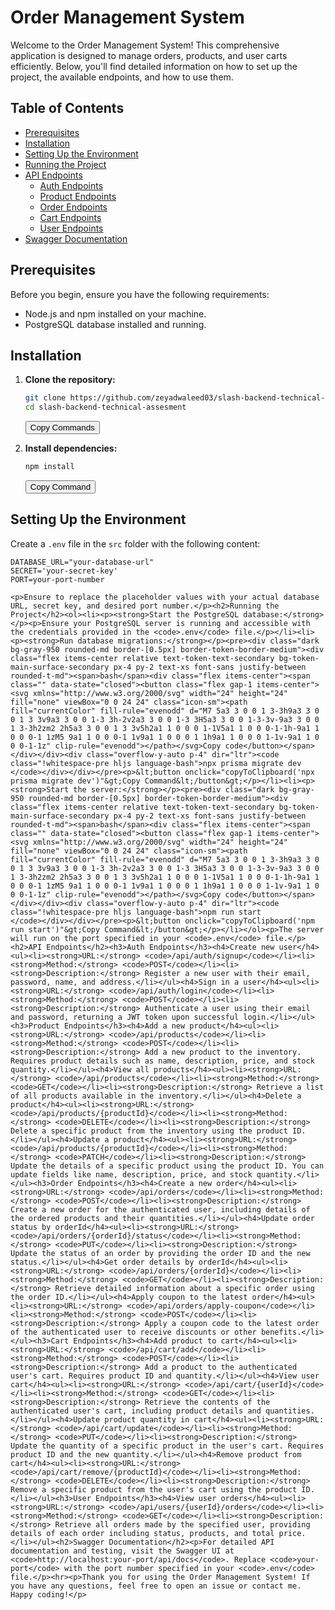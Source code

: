 # Order Management System

Welcome to the Order Management System! This comprehensive application is designed to manage orders, products, and user carts efficiently. Below, you'll find detailed information on how to set up the project, the available endpoints, and how to use them.

## Table of Contents

- [Prerequisites](#prerequisites)
- [Installation](#installation)
- [Setting Up the Environment](#setting-up-the-environment)
- [Running the Project](#running-the-project)
- [API Endpoints](#api-endpoints)
  - [Auth Endpoints](#auth-endpoints)
  - [Product Endpoints](#product-endpoints)
  - [Order Endpoints](#order-endpoints)
  - [Cart Endpoints](#cart-endpoints)
  - [User Endpoints](#user-endpoints)
- [Swagger Documentation](#swagger-documentation)

## Prerequisites

Before you begin, ensure you have the following requirements:

- Node.js and npm installed on your machine.
- PostgreSQL database installed and running.

## Installation

1. **Clone the repository:**

    ```bash
    git clone https://github.com/zeyadwaleed03/slash-backend-technical-assesment.git
    cd slash-backend-technical-assesment
    ```

    <button onclick="copyToClipboard('git clone https://github.com/zeyadwaleed03/slash-backend-technical-assesment.git\ncd slash-backend-technical-assesment')">Copy Commands</button>

2. **Install dependencies:**

    ```bash
    npm install
    ```

    <button onclick="copyToClipboard('npm install')">Copy Command</button>

## Setting Up the Environment

Create a `.env` file in the `src` folder with the following content:

```dotenv
DATABASE_URL="your-database-url"
SECRET='your-secret-key'
PORT=your-port-number

<p>Ensure to replace the placeholder values with your actual database URL, secret key, and desired port number.</p><h2>Running the Project</h2><ol><li><p><strong>Start the PostgreSQL database:</strong></p><p>Ensure your PostgreSQL server is running and accessible with the credentials provided in the <code>.env</code> file.</p></li><li><p><strong>Run database migrations:</strong></p><pre><div class="dark bg-gray-950 rounded-md border-[0.5px] border-token-border-medium"><div class="flex items-center relative text-token-text-secondary bg-token-main-surface-secondary px-4 py-2 text-xs font-sans justify-between rounded-t-md"><span>bash</span><div class="flex items-center"><span class="" data-state="closed"><button class="flex gap-1 items-center"><svg xmlns="http://www.w3.org/2000/svg" width="24" height="24" fill="none" viewBox="0 0 24 24" class="icon-sm"><path fill="currentColor" fill-rule="evenodd" d="M7 5a3 3 0 0 1 3-3h9a3 3 0 0 1 3 3v9a3 3 0 0 1-3 3h-2v2a3 3 0 0 1-3 3H5a3 3 0 0 1-3-3v-9a3 3 0 0 1 3-3h2zm2 2h5a3 3 0 0 1 3 3v5h2a1 1 0 0 0 1-1V5a1 1 0 0 0-1-1h-9a1 1 0 0 0-1 1zM5 9a1 1 0 0 0-1 1v9a1 1 0 0 0 1 1h9a1 1 0 0 0 1-1v-9a1 1 0 0 0-1-1z" clip-rule="evenodd"></path></svg>Copy code</button></span></div></div><div class="overflow-y-auto p-4" dir="ltr"><code class="!whitespace-pre hljs language-bash">npx prisma migrate dev
</code></div></div></pre><p>&lt;button onclick="copyToClipboard('npx prisma migrate dev')"&gt;Copy Command&lt;/button&gt;</p></li><li><p><strong>Start the server:</strong></p><pre><div class="dark bg-gray-950 rounded-md border-[0.5px] border-token-border-medium"><div class="flex items-center relative text-token-text-secondary bg-token-main-surface-secondary px-4 py-2 text-xs font-sans justify-between rounded-t-md"><span>bash</span><div class="flex items-center"><span class="" data-state="closed"><button class="flex gap-1 items-center"><svg xmlns="http://www.w3.org/2000/svg" width="24" height="24" fill="none" viewBox="0 0 24 24" class="icon-sm"><path fill="currentColor" fill-rule="evenodd" d="M7 5a3 3 0 0 1 3-3h9a3 3 0 0 1 3 3v9a3 3 0 0 1-3 3h-2v2a3 3 0 0 1-3 3H5a3 3 0 0 1-3-3v-9a3 3 0 0 1 3-3h2zm2 2h5a3 3 0 0 1 3 3v5h2a1 1 0 0 0 1-1V5a1 1 0 0 0-1-1h-9a1 1 0 0 0-1 1zM5 9a1 1 0 0 0-1 1v9a1 1 0 0 0 1 1h9a1 1 0 0 0 1-1v-9a1 1 0 0 0-1-1z" clip-rule="evenodd"></path></svg>Copy code</button></span></div></div><div class="overflow-y-auto p-4" dir="ltr"><code class="!whitespace-pre hljs language-bash">npm run start
</code></div></div></pre><p>&lt;button onclick="copyToClipboard('npm run start')"&gt;Copy Command&lt;/button&gt;</p></li></ol><p>The server will run on the port specified in your <code>.env</code> file.</p><h2>API Endpoints</h2><h3>Auth Endpoints</h3><h4>Create new user</h4><ul><li><strong>URL:</strong> <code>/api/auth/signup</code></li><li><strong>Method:</strong> <code>POST</code></li><li><strong>Description:</strong> Register a new user with their email, password, name, and address.</li></ul><h4>Sign in a user</h4><ul><li><strong>URL:</strong> <code>/api/auth/login</code></li><li><strong>Method:</strong> <code>POST</code></li><li><strong>Description:</strong> Authenticate a user using their email and password, returning a JWT token upon successful login.</li></ul><h3>Product Endpoints</h3><h4>Add a new product</h4><ul><li><strong>URL:</strong> <code>/api/products</code></li><li><strong>Method:</strong> <code>POST</code></li><li><strong>Description:</strong> Add a new product to the inventory. Requires product details such as name, description, price, and stock quantity.</li></ul><h4>View all products</h4><ul><li><strong>URL:</strong> <code>/api/products</code></li><li><strong>Method:</strong> <code>GET</code></li><li><strong>Description:</strong> Retrieve a list of all products available in the inventory.</li></ul><h4>Delete a product</h4><ul><li><strong>URL:</strong> <code>/api/products/{productId}</code></li><li><strong>Method:</strong> <code>DELETE</code></li><li><strong>Description:</strong> Delete a specific product from the inventory using the product ID.</li></ul><h4>Update a product</h4><ul><li><strong>URL:</strong> <code>/api/products/{productId}</code></li><li><strong>Method:</strong> <code>PATCH</code></li><li><strong>Description:</strong> Update the details of a specific product using the product ID. You can update fields like name, description, price, and stock quantity.</li></ul><h3>Order Endpoints</h3><h4>Create a new order</h4><ul><li><strong>URL:</strong> <code>/api/orders</code></li><li><strong>Method:</strong> <code>POST</code></li><li><strong>Description:</strong> Create a new order for the authenticated user, including details of the ordered products and their quantities.</li></ul><h4>Update order status by orderId</h4><ul><li><strong>URL:</strong> <code>/api/orders/{orderId}/status</code></li><li><strong>Method:</strong> <code>PUT</code></li><li><strong>Description:</strong> Update the status of an order by providing the order ID and the new status.</li></ul><h4>Get order details by orderId</h4><ul><li><strong>URL:</strong> <code>/api/orders/{orderId}</code></li><li><strong>Method:</strong> <code>GET</code></li><li><strong>Description:</strong> Retrieve detailed information about a specific order using the order ID.</li></ul><h4>Apply coupon to the latest order</h4><ul><li><strong>URL:</strong> <code>/api/orders/apply-coupon</code></li><li><strong>Method:</strong> <code>POST</code></li><li><strong>Description:</strong> Apply a coupon code to the latest order of the authenticated user to receive discounts or other benefits.</li></ul><h3>Cart Endpoints</h3><h4>Add product to cart</h4><ul><li><strong>URL:</strong> <code>/api/cart/add</code></li><li><strong>Method:</strong> <code>POST</code></li><li><strong>Description:</strong> Add a product to the authenticated user's cart. Requires product ID and quantity.</li></ul><h4>View user cart</h4><ul><li><strong>URL:</strong> <code>/api/cart/{userId}</code></li><li><strong>Method:</strong> <code>GET</code></li><li><strong>Description:</strong> Retrieve the contents of the authenticated user's cart, including product details and quantities.</li></ul><h4>Update product quantity in cart</h4><ul><li><strong>URL:</strong> <code>/api/cart/update</code></li><li><strong>Method:</strong> <code>PUT</code></li><li><strong>Description:</strong> Update the quantity of a specific product in the user's cart. Requires product ID and the new quantity.</li></ul><h4>Remove product from cart</h4><ul><li><strong>URL:</strong> <code>/api/cart/remove/{productId}</code></li><li><strong>Method:</strong> <code>DELETE</code></li><li><strong>Description:</strong> Remove a specific product from the user's cart using the product ID.</li></ul><h3>User Endpoints</h3><h4>View user orders</h4><ul><li><strong>URL:</strong> <code>/api/users/{userId}/orders</code></li><li><strong>Method:</strong> <code>GET</code></li><li><strong>Description:</strong> Retrieve all orders made by the specified user, providing details of each order including status, products, and total price.</li></ul><h2>Swagger Documentation</h2><p>For detailed API documentation and testing, visit the Swagger UI at <code>http://localhost:your-port/api/docs</code>. Replace <code>your-port</code> with the port number specified in your <code>.env</code> file.</p><hr><p>Thank you for using the Order Management System! If you have any questions, feel free to open an issue or contact me. Happy coding!</p>